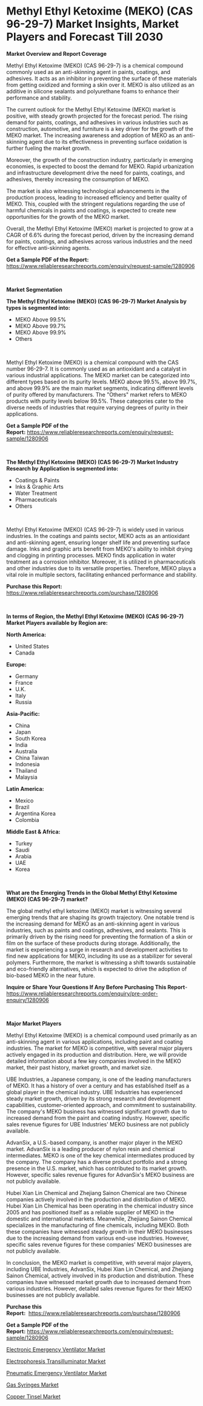 <p><h1>Methyl Ethyl Ketoxime (MEKO) (CAS 96-29-7) Market Insights, Market Players and Forecast Till 2030</h1></p><p><strong>Market Overview and Report Coverage</strong></p>
<p><p>Methyl Ethyl Ketoxime (MEKO) (CAS 96-29-7) is a chemical compound commonly used as an anti-skinning agent in paints, coatings, and adhesives. It acts as an inhibitor in preventing the surface of these materials from getting oxidized and forming a skin over it. MEKO is also utilized as an additive in silicone sealants and polyurethane foams to enhance their performance and stability.</p><p>The current outlook for the Methyl Ethyl Ketoxime (MEKO) market is positive, with steady growth projected for the forecast period. The rising demand for paints, coatings, and adhesives in various industries such as construction, automotive, and furniture is a key driver for the growth of the MEKO market. The increasing awareness and adoption of MEKO as an anti-skinning agent due to its effectiveness in preventing surface oxidation is further fueling the market growth.</p><p>Moreover, the growth of the construction industry, particularly in emerging economies, is expected to boost the demand for MEKO. Rapid urbanization and infrastructure development drive the need for paints, coatings, and adhesives, thereby increasing the consumption of MEKO.</p><p>The market is also witnessing technological advancements in the production process, leading to increased efficiency and better quality of MEKO. This, coupled with the stringent regulations regarding the use of harmful chemicals in paints and coatings, is expected to create new opportunities for the growth of the MEKO market.</p><p>Overall, the Methyl Ethyl Ketoxime (MEKO) market is projected to grow at a CAGR of 6.6% during the forecast period, driven by the increasing demand for paints, coatings, and adhesives across various industries and the need for effective anti-skinning agents.</p></p>
<p><strong>Get a Sample PDF of the Report:</strong> <a href="https://www.reliableresearchreports.com/enquiry/request-sample/1280906">https://www.reliableresearchreports.com/enquiry/request-sample/1280906</a></p>
<p>&nbsp;</p>
<p><strong>Market Segmentation</strong></p>
<p><strong>The Methyl Ethyl Ketoxime (MEKO) (CAS 96-29-7) Market Analysis by types is segmented into:</strong></p>
<p><ul><li>MEKO Above 99.5%</li><li>MEKO Above 99.7%</li><li>MEKO Above 99.9%</li><li>Others</li></ul></p>
<p>&nbsp;</p>
<p><p>Methyl Ethyl Ketoxime (MEKO) is a chemical compound with the CAS number 96-29-7. It is commonly used as an antioxidant and a catalyst in various industrial applications. The MEKO market can be categorized into different types based on its purity levels. MEKO above 99.5%, above 99.7%, and above 99.9% are the main market segments, indicating different levels of purity offered by manufacturers. The "Others" market refers to MEKO products with purity levels below 99.5%. These categories cater to the diverse needs of industries that require varying degrees of purity in their applications.</p></p>
<p><strong>Get a Sample PDF of the Report:</strong>&nbsp;<a href="https://www.reliableresearchreports.com/enquiry/request-sample/1280906">https://www.reliableresearchreports.com/enquiry/request-sample/1280906</a></p>
<p>&nbsp;</p>
<p><strong>The Methyl Ethyl Ketoxime (MEKO) (CAS 96-29-7) Market Industry Research by Application is segmented into:</strong></p>
<p><ul><li>Coatings & Paints</li><li>Inks & Graphic Arts</li><li>Water Treatment</li><li>Pharmaceuticals</li><li>Others</li></ul></p>
<p>&nbsp;</p>
<p><p>Methyl Ethyl Ketoxime (MEKO) (CAS 96-29-7) is widely used in various industries. In the coatings and paints sector, MEKO acts as an antioxidant and anti-skinning agent, ensuring longer shelf life and preventing surface damage. Inks and graphic arts benefit from MEKO's ability to inhibit drying and clogging in printing processes. MEKO finds application in water treatment as a corrosion inhibitor. Moreover, it is utilized in pharmaceuticals and other industries due to its versatile properties. Therefore, MEKO plays a vital role in multiple sectors, facilitating enhanced performance and stability.</p></p>
<p><strong>Purchase this Report:</strong>&nbsp; <a href="https://www.reliableresearchreports.com/purchase/1280906">https://www.reliableresearchreports.com/purchase/1280906</a></p>
<p>&nbsp;</p>
<p><strong>In terms of Region, the Methyl Ethyl Ketoxime (MEKO) (CAS 96-29-7) Market Players available by Region are:</strong></p>
<p>
    <p> <strong> North America: </strong>
        <ul>
            <li>United States</li>
            <li>Canada</li>
        </ul>
        </p> 
    <p> <strong> Europe: </strong>
        <ul>
            <li>Germany</li>
            <li>France</li>
            <li>U.K.</li>
            <li>Italy</li>
            <li>Russia</li>
        </ul>
        </p> 
    <p> <strong> Asia-Pacific: </strong>
        <ul>
            <li>China</li>
            <li>Japan</li>
            <li>South Korea</li>
            <li>India</li>
            <li>Australia</li>
            <li>China Taiwan</li>
            <li>Indonesia</li>
            <li>Thailand</li>
            <li>Malaysia</li>
        </ul>
        </p> 
    <p> <strong> Latin America: </strong>
        <ul>
            <li>Mexico</li>
            <li>Brazil</li>
            <li>Argentina Korea</li>
            <li>Colombia</li>
        </ul>
        </p> 
    <p> <strong> Middle East & Africa: </strong>
        <ul>
            <li>Turkey</li>
            <li>Saudi</li>
            <li>Arabia</li>
            <li>UAE</li>
            <li>Korea</li>
        </ul>
    </p>
    </p>
<p>&nbsp;</p>
<p><strong>What are the Emerging Trends in the Global Methyl Ethyl Ketoxime (MEKO) (CAS 96-29-7) market?</strong></p>
<p><p>The global methyl ethyl ketoxime (MEKO) market is witnessing several emerging trends that are shaping its growth trajectory. One notable trend is the increasing demand for MEKO as an anti-skinning agent in various industries, such as paints and coatings, adhesives, and sealants. This is primarily driven by the rising need for preventing the formation of a skin or film on the surface of these products during storage. Additionally, the market is experiencing a surge in research and development activities to find new applications for MEKO, including its use as a stabilizer for several polymers. Furthermore, the market is witnessing a shift towards sustainable and eco-friendly alternatives, which is expected to drive the adoption of bio-based MEKO in the near future.</p></p>
<p><strong>Inquire or Share Your Questions If Any Before Purchasing This Report</strong>- <a href="https://www.reliableresearchreports.com/enquiry/pre-order-enquiry/1280906">https://www.reliableresearchreports.com/enquiry/pre-order-enquiry/1280906</a></p>
<p>&nbsp;</p>
<p><strong>Major Market Players</strong></p>
<p><p>Methyl Ethyl Ketoxime (MEKO) is a chemical compound used primarily as an anti-skinning agent in various applications, including paint and coating industries. The market for MEKO is competitive, with several major players actively engaged in its production and distribution. Here, we will provide detailed information about a few key companies involved in the MEKO market, their past history, market growth, and market size.</p><p>UBE Industries, a Japanese company, is one of the leading manufacturers of MEKO. It has a history of over a century and has established itself as a global player in the chemical industry. UBE Industries has experienced steady market growth, driven by its strong research and development capabilities, customer-oriented approach, and commitment to sustainability. The company's MEKO business has witnessed significant growth due to increased demand from the paint and coating industry. However, specific sales revenue figures for UBE Industries' MEKO business are not publicly available.</p><p>AdvanSix, a U.S.-based company, is another major player in the MEKO market. AdvanSix is a leading producer of nylon resin and chemical intermediates. MEKO is one of the key chemical intermediates produced by the company. The company has a diverse product portfolio and a strong presence in the U.S. market, which has contributed to its market growth. However, specific sales revenue figures for AdvanSix's MEKO business are not publicly available.</p><p>Hubei Xian Lin Chemical and Zhejiang Sainon Chemical are two Chinese companies actively involved in the production and distribution of MEKO. Hubei Xian Lin Chemical has been operating in the chemical industry since 2005 and has positioned itself as a reliable supplier of MEKO in the domestic and international markets. Meanwhile, Zhejiang Sainon Chemical specializes in the manufacturing of fine chemicals, including MEKO. Both these companies have witnessed steady growth in their MEKO businesses due to the increasing demand from various end-use industries. However, specific sales revenue figures for these companies' MEKO businesses are not publicly available.</p><p>In conclusion, the MEKO market is competitive, with several major players, including UBE Industries, AdvanSix, Hubei Xian Lin Chemical, and Zhejiang Sainon Chemical, actively involved in its production and distribution. These companies have witnessed market growth due to increased demand from various industries. However, detailed sales revenue figures for their MEKO businesses are not publicly available.</p></p>
<p><strong>Purchase this Report:</strong>&nbsp;&nbsp;<a href="https://www.reliableresearchreports.com/purchase/1280906">https://www.reliableresearchreports.com/purchase/1280906</a></p>
<p></p>
<p><strong>Get a Sample PDF of the Report:</strong>&nbsp;<a href="https://www.reliableresearchreports.com/enquiry/request-sample/1280906">https://www.reliableresearchreports.com/enquiry/request-sample/1280906</a></p>
<p><p><a href="https://www.linkedin.com/pulse/electronic-emergency-ventilator-market-size-share-amp-trends-cekjc/">Electronic Emergency Ventilator Market</a></p><p><a href="https://www.linkedin.com/pulse/decoding-electrophoresis-transilluminator-market-deep-dive-latest-zgfec/">Electrophoresis Transilluminator Market</a></p><p><a href="https://www.linkedin.com/pulse/decoding-pneumatic-emergency-ventilator-market-deep-dive-wl8vc/">Pneumatic Emergency Ventilator Market</a></p><p><a href="https://medium.com/@thadnader/gas-syringes-market-size-cagr-trends-2024-2030-a257284dcef8">Gas Syringes Market</a></p><p><a href="https://medium.com/@damorgan64868/copper-tinsel-market-size-growth-forecast-2023-2030-a4e6d6113a32">Copper Tinsel Market</a></p></p>